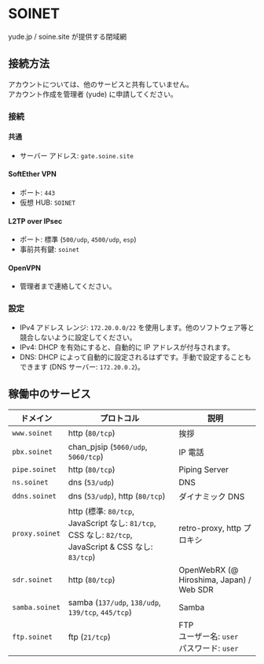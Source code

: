 # SOINET
yude.jp / soine.site が提供する閉域網

## 接続方法
アカウントについては、他のサービスと共有していません。  
アカウント作成を管理者 (yude) に申請してください。
### 接続
#### 共通
* サーバー アドレス: `gate.soine.site`
#### SoftEther VPN
* ポート: `443`
* 仮想 HUB: `SOINET`
#### L2TP over IPsec
* ポート: 標準 (`500/udp`, `4500/udp`, `esp`)
* 事前共有鍵: `soinet`
#### OpenVPN
* 管理者まで連絡してください。
### 設定
* IPv4 アドレス レンジ: `172.20.0.0/22` を使用します。他のソフトウェア等と競合しないように設定してください。
* IPv4: DHCP を有効にすると、自動的に IP アドレスが付与されます。
* DNS: DHCP によって自動的に設定されるはずです。手動で設定することもできます (DNS サーバー: `172.20.0.2`)。

## 稼働中のサービス
|  ドメイン  |  プロトコル  |  説明  |
| ---- | ---- | ---- |
|  `www.soinet`  |  http (`80/tcp`)  |  挨拶  |
|  `pbx.soinet`  |  chan_pjsip (`5060/udp`, `5060/tcp`)  |  IP 電話  |
|  `pipe.soinet`  |  http (`80/tcp`)  |  Piping Server  |
|  `ns.soinet`  |  dns (`53/udp`)  |  DNS  |
|  `ddns.soinet`  |  dns (`53/udp`), http (`80/tcp`)  |  ダイナミック DNS  |
|  `proxy.soinet`  |  http (標準: `80/tcp`, JavaScript なし: `81/tcp`, CSS なし: `82/tcp`, JavaScript & CSS なし: `83/tcp`)  | retro-proxy, http プロキシ |
|  `sdr.soinet`  |  http (`80/tcp`)  |  OpenWebRX (@ Hiroshima, Japan) / Web SDR  |
|  `samba.soinet`  |  samba (`137/udp`, `138/udp`, `139/tcp`, `445/tcp`)  |  Samba  |
|  `ftp.soinet`  |  ftp (`21/tcp`)  |  FTP<br>ユーザー名: `user`<br>パスワード: `user`  |

